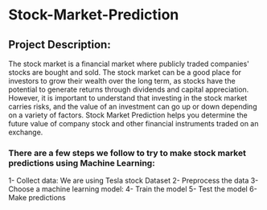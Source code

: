# Stock-Market-Prediction

## Project Description:
The stock market is a financial market where publicly traded companies' stocks are bought and sold. The stock market can be a good place for investors to grow their wealth over the long term, as stocks have the potential to generate returns through dividends and capital appreciation. However, it is important to understand that investing in the stock market carries risks, and the value of an investment can go up or down depending on a variety of factors. 
Stock Market Prediction helps you determine the future value of company stock and other financial instruments traded on an exchange.

### There are a few steps we follow to try to make stock market predictions using Machine Learning:
1-	Collect data: We are using Tesla stock Dataset
2-	Preprocess the data
3-	Choose a machine learning model:
4-	Train the model
5-	Test the model
6-	Make predictions
